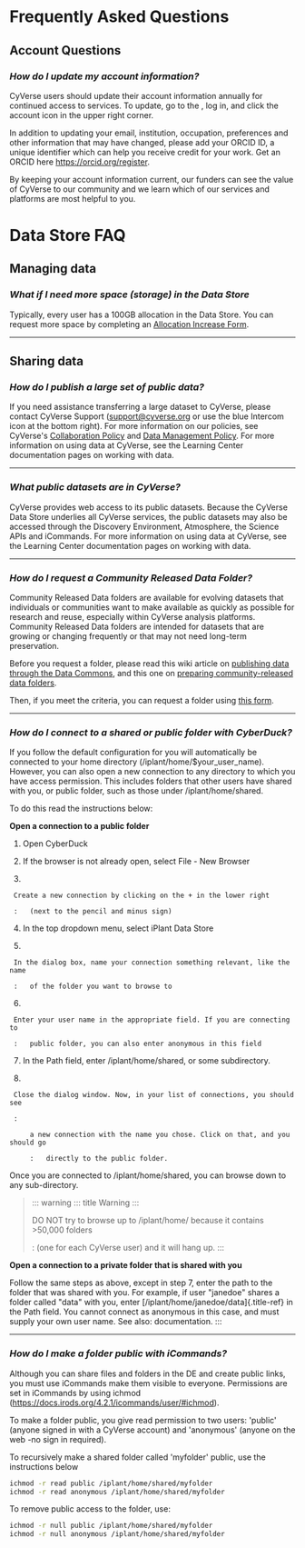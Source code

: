 # Frequently Asked Questions

## Account Questions

### *How do I update my account information?*

CyVerse users should update their account information annually for continued access to services. To update, go to the , log in, and click the account icon in the upper right corner.

In addition to updating your email, institution, occupation, preferences and other information that may have changed, please add your ORCID ID, a unique identifier which can help you receive credit for your work. Get an ORCID here <https://orcid.org/register>.

By keeping your account information current, our funders can see the value of CyVerse to our community and we learn which of our services and platforms are most helpful to you.

# Data Store FAQ

## Managing data

### *What if I need more space (storage) in the Data Store*

Typically, every user has a 100GB allocation in the Data Store. You can request more space by completing an [Allocation Increase Form](https://user.cyverse.org/forms/2/overview).

------------------------------------------------------------------------

## Sharing data

### *How do I publish a large set of public data?*

If you need assistance transferring a large dataset to CyVerse, please contact CyVerse Support (<support@cyverse.org> or use the blue Intercom icon at the bottom right). For more information on our policies, see CyVerse's [Collaboration Policy](http://www.cyverse.org/collaboration-policy) and [Data Management Policy](http://www.cyverse.org/data-management-policy). For more information on using data at CyVerse, see the Learning Center documentation pages on working with data.

------------------------------------------------------------------------

### *What public datasets are in CyVerse?*

CyVerse provides web access to its public datasets. Because the CyVerse Data Store underlies all CyVerse services, the public datasets may also be accessed through the Discovery Environment, Atmosphere, the Science APIs and iCommands. For more information on using data at CyVerse, see the Learning Center documentation pages on working with data.

------------------------------------------------------------------------

### *How do I request a Community Released Data Folder?*

Community Released Data folders are available for evolving datasets that individuals or communities want to make available as quickly as possible for research and reuse, especially within CyVerse analysis platforms. Community Released Data folders are intended for datasets that are growing or changing frequently or that may not need long-term preservation.

Before you request a folder, please read this wiki article on [publishing data through the Data Commons](https://wiki.cyverse.org/wiki/display/DC/Publishing+Data+through+the+Data+Commons), and this one on [preparing community-released data folders](https://wiki.cyverse.org/wiki/display/DC/Preparing+Community+Released+Data+Folders).

Then, if you meet the criteria, you can request a folder using [this form](https://user.cyverse.org/forms/7/overview).

------------------------------------------------------------------------

### *How do I connect to a shared or public folder with CyberDuck?*

If you follow the default configuration for you will automatically be connected to your home directory (/iplant/home/\$your_user_name). However, you can also open a new connection to any directory to which you have access permission. This includes folders that other users have shared with you, or public folder, such as those under /iplant/home/shared.

To do this read the instructions below:

**Open a connection to a public folder**

 1.  Open CyberDuck

 2.  If the browser is not already open, select File - New Browser

 3.  

     Create a new connection by clicking on the + in the lower right

     :   (next to the pencil and minus sign)

 4.  In the top dropdown menu, select iPlant Data Store

 5.  

     In the dialog box, name your connection something relevant, like the name

     :   of the folder you want to browse to

 6.  

     Enter your user name in the appropriate field. If you are connecting to

     :   public folder, you can also enter anonymous in this field

 7.  In the Path field, enter /iplant/home/shared, or some
     subdirectory.

 8.  

     Close the dialog window. Now, in your list of connections, you should see

     :   

         a new connection with the name you chose. Click on that, and you should go

         :   directly to the public folder.

Once you are connected to /iplant/home/shared, you can browse down to
any sub-directory.

> ::: warning
> ::: title
> Warning
> :::
>
> DO NOT try to browse up to /iplant/home/ because it contains \>50,000 folders
>
> :   (one for each CyVerse user) and it will hang up.
> :::

**Open a connection to a private folder that is shared with you**

Follow the same steps as above, except in step 7, enter the path to the
folder that was shared with you. For example, if user "janedoe" shares
a folder called "data" with you, enter
[/iplant/home/janedoe/data]{.title-ref} in the Path field. You cannot
connect as anonymous in this case, and must supply your own user name.
See also: documentation.
:::

------------------------------------------------------------------------

### *How do I make a folder public with iCommands?*

Although you can share files and folders in the DE and create public
links, you must use iCommands make them visible to everyone. Permissions
are set in iCommands by using ichmod
(<https://docs.irods.org/4.2.1/icommands/user/#ichmod>).

To make a folder public, you give read permission to two users:
'public' (anyone signed in with a CyVerse account) and 'anonymous'
(anyone on the web -no sign in required).

To recursively make a shared folder called 'myfolder' public, use the
instructions below

``` bash
ichmod -r read public /iplant/home/shared/myfolder
ichmod -r read anonymous /iplant/home/shared/myfolder
```

To remove public access to the folder, use:

``` bash
ichmod -r null public /iplant/home/shared/myfolder
ichmod -r null anonymous /iplant/home/shared/myfolder
```
